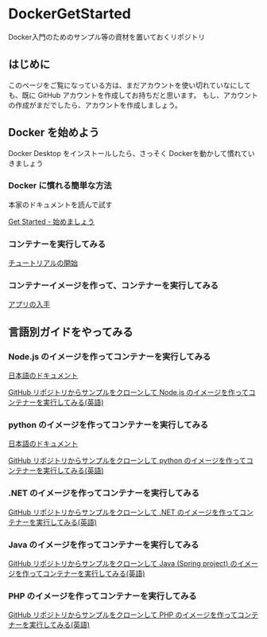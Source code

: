# DockerGetStarted
Docker入門のためのサンプル等の資材を置いておくリポジトリ

## はじめに
このページをご覧になっている方は、まだアカウントを使い切れていなにしても、既に GitHub アカウントを作成してお持ちだと思います。
もし、アカウントの作成がまだでしたら、アカウントを作成しましょう。

## Docker を始めよう
Docker Desktop をインストールしたら、さっそく Dockerを動かして慣れていきましょう

### Docker に慣れる簡単な方法
本家のドキュメントを読んで試す

[Get Started - 始めましょう](https://docs.docker.jp/v20.10/get-started/toc.html)

### コンテナーを実行してみる

[チュートリアルの開始](https://docs.docker.jp/v20.10/get-started/index.html#start-the-tutorial)

### コンテナーイメージを作って、コンテナーを実行してみる
[アプリの入手](https://docs.docker.jp/v20.10/get-started/02_our_app.html#get-the-app)

## 言語別ガイドをやってみる

### Node.js のイメージを作ってコンテナーを実行してみる
[日本語のドキュメント](https://docs.docker.jp/v20.10/language/nodejs/toc.html)

[GitHub リポジトリからサンプルをクローンして Node.js のイメージを作ってコンテナーを実行してみる(英語)](https://docs.docker.com/language/nodejs/containerize/)

### python のイメージを作ってコンテナーを実行してみる
[日本語のドキュメント](https://docs.docker.jp/v20.10/language/python/toc.html)

[GitHub リポジトリからサンプルをクローンして python のイメージを作ってコンテナーを実行してみる(英語)](https://docs.docker.com/language/python/containerize/)

### .NET のイメージを作ってコンテナーを実行してみる
[GitHub リポジトリからサンプルをクローンして .NET のイメージを作ってコンテナーを実行してみる(英語)](https://docs.docker.com/language/dotnet/containerize/)

### Java のイメージを作ってコンテナーを実行してみる
[GitHub リポジトリからサンプルをクローンして Java (Spring project) のイメージを作ってコンテナーを実行してみる(英語)](https://docs.docker.com/language/java/build-images/)

### PHP のイメージを作ってコンテナーを実行してみる
[GitHub リポジトリからサンプルをクローンして PHP のイメージを作ってコンテナーを実行してみる(英語)](https://docs.docker.com/language/php/containerize/)

